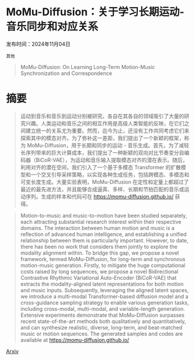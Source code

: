 # MoMu-Diffusion：关于学习长期运动-音乐同步和对应关系

发布时间：2024年11月04日

`其他`

> MoMu-Diffusion: On Learning Long-Term Motion-Music Synchronization and Correspondence

# 摘要

> 运动到音乐和音乐到运动分别被研究，各自在其各自的领域吸引了大量的研究兴趣。人类运动和音乐之间的相互作用是高级人类智能的反映，在它们之间建立统一的关系尤为重要。然而，迄今为止，还没有工作共同考虑它们来探索其中的模态对齐。为了弥补这一差距，我们提出了一个新颖的框架，称为 MoMu-Diffusion，用于长期和同步的运动 - 音乐生成。首先，为了减轻长序列带来的巨大计算成本，我们提出了一种新颖的双向对比节奏变分自编码器（BiCoR-VAE），为运动和音乐输入提取模态对齐的潜在表示。随后，利用对齐的潜在空间，我们引入了一个基于多模态 Transformer 的扩散模型和一个交叉引导采样策略，以实现各种生成任务，包括跨模态、多模态和可变长度生成。大量实验表明，MoMu-Diffusion 在定性和定量上都超过了最近的最先进方法，并且能够合成逼真、多样、长期和节拍匹配的音乐或运动序列。生成的样本和代码可在 https://momu-diffusion.github.io/ 获得。

> Motion-to-music and music-to-motion have been studied separately, each attracting substantial research interest within their respective domains. The interaction between human motion and music is a reflection of advanced human intelligence, and establishing a unified relationship between them is particularly important. However, to date, there has been no work that considers them jointly to explore the modality alignment within. To bridge this gap, we propose a novel framework, termed MoMu-Diffusion, for long-term and synchronous motion-music generation. Firstly, to mitigate the huge computational costs raised by long sequences, we propose a novel Bidirectional Contrastive Rhythmic Variational Auto-Encoder (BiCoR-VAE) that extracts the modality-aligned latent representations for both motion and music inputs. Subsequently, leveraging the aligned latent spaces, we introduce a multi-modal Transformer-based diffusion model and a cross-guidance sampling strategy to enable various generation tasks, including cross-modal, multi-modal, and variable-length generation. Extensive experiments demonstrate that MoMu-Diffusion surpasses recent state-of-the-art methods both qualitatively and quantitatively, and can synthesize realistic, diverse, long-term, and beat-matched music or motion sequences. The generated samples and codes are available at https://momu-diffusion.github.io/

[Arxiv](https://arxiv.org/abs/2411.01805)
